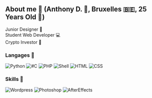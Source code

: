 ## About me :dart:  (Anthony D. :cowboy_hat_face:, Bruxelles :belgium:, 25 Years Old :birthday:) 


Junior Designer :art:  
Student Web Developer :computer:  
Crypto Investor :diamond_shape_with_a_dot_inside:
### Langages :beginner:  

![Python](https://img.shields.io/badge/Python-Beginner-drakgreen)
![#C](https://img.shields.io/badge/%23C-Intermediate-orange)
![PHP](https://img.shields.io/badge/PHP-Advanced-blue)
![Shell](https://img.shields.io/badge/Shell-Advanced-blue)
![HTML](https://img.shields.io/badge/HTML-Advanced-blue)
![CSS](https://img.shields.io/badge/CSS-Advanced-blue)





### Skills :diamond_shape_with_a_dot_inside:

![Wordpress](https://img.shields.io/badge/Wordpress-Pro-red)
![Photoshop](https://img.shields.io/badge/Photoshop-Pro-red)
![AfterEffects](https://img.shields.io/badge/AfterEffects-Expert-ff69b4)


